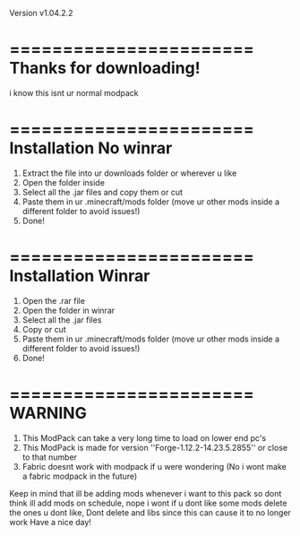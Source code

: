 Version v1.04.2.2

=======================
Thanks for downloading!
=======================

i know this isnt ur normal modpack

=======================
Installation No winrar
=======================
1. Extract the file into ur downloads folder or wherever u like
2. Open the folder inside
3. Select all the .jar files and copy them or cut
4. Paste them in ur .minecraft/mods folder (move ur other mods inside a different folder to avoid issues!)
5. Done!

=======================
Installation Winrar
=======================
1. Open the .rar file
2. Open the folder in winrar
3. Select all the .jar files
4. Copy or cut
5. Paste them in ur .minecraft/mods folder (move ur other mods inside a different folder to avoid issues!)
6. Done!


=======================
WARNING
=======================
1. This ModPack can take a very long time to load on lower end pc's
2. This ModPack is made for version ''Forge-1.12.2-14.23.5.2855'' or close to that number
3. Fabric doesnt work with modpack if u were wondering (No i wont make a fabric modpack in the future)



Keep in mind that ill be adding mods whenever i want to this pack so dont think ill add mods on schedule, nope i wont
if u dont like some mods delete the ones u dont like, Dont delete and libs since this can cause it to no longer work
Have a nice day!
